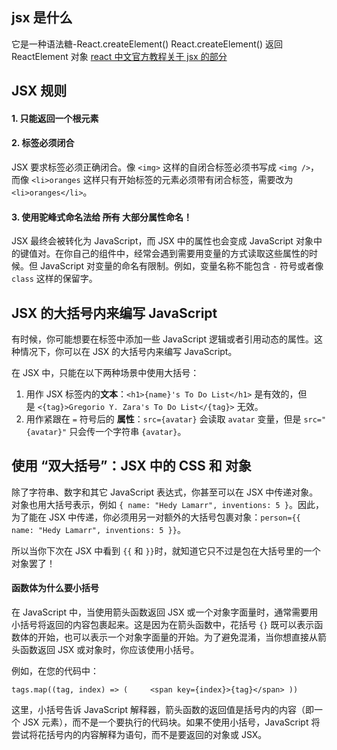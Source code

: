 ## jsx 是什么
它是一种语法糖-React.createElement() 
React.createElement() 返回 ReactElement 对象 
[react 中文官方教程关于 jsx 的部分](https://zh-hans.react.dev/learn/writing-markup-with-jsx)
## JSX 规则 [](https://zh-hans.react.dev/learn/writing-markup-with-jsx#the-rules-of-jsx "Link for JSX 规则")

#### 1. 只能返回一个根元素 [](https://zh-hans.react.dev/learn/writing-markup-with-jsx#1-return-a-single-root-element "Link for 1. 只能返回一个根元素")
#### 2. 标签必须闭合 [](https://zh-hans.react.dev/learn/writing-markup-with-jsx#2-close-all-the-tags "Link for 2. 标签必须闭合")

JSX 要求标签必须正确闭合。像 `<img>` 这样的自闭合标签必须书写成 `<img />`，而像 `<li>oranges` 这样只有开始标签的元素必须带有闭合标签，需要改为 `<li>oranges</li>`。
#### 3. 使用驼峰式命名法给 ~~所有~~ 大部分属性命名！ [](https://zh-hans.react.dev/learn/writing-markup-with-jsx#3-camelcase-salls-most-of-the-things "Link for this heading")

JSX 最终会被转化为 JavaScript，而 JSX 中的属性也会变成 JavaScript 对象中的键值对。在你自己的组件中，经常会遇到需要用变量的方式读取这些属性的时候。但 JavaScript 对变量的命名有限制。例如，变量名称不能包含 `-` 符号或者像 `class` 这样的保留字。

## JSX 的大括号内来编写 JavaScript
有时候，你可能想要在标签中添加一些 JavaScript 逻辑或者引用动态的属性。这种情况下，你可以在 JSX 的大括号内来编写 JavaScript。

在 JSX 中，只能在以下两种场景中使用大括号：

1. 用作 JSX 标签内的**文本**：`<h1>{name}'s To Do List</h1>` 是有效的，但是 `<{tag}>Gregorio Y. Zara's To Do List</{tag}>` 无效。
2. 用作紧跟在 `=` 符号后的 **属性**：`src={avatar}` 会读取 `avatar` 变量，但是 `src="{avatar}"` 只会传一个字符串 `{avatar}`。

## 使用 “双大括号”：JSX 中的 CSS 和 对象 [](https://zh-hans.react.dev/learn/javascript-in-jsx-with-curly-braces#using-double-curlies-css-and-other-objects-in-jsx "Link for 使用 “双大括号”：JSX 中的 CSS 和 对象")

除了字符串、数字和其它 JavaScript 表达式，你甚至可以在 JSX 中传递对象。对象也用大括号表示，例如 `{ name: "Hedy Lamarr", inventions: 5 }`。因此，为了能在 JSX 中传递，你必须用另一对额外的大括号包裹对象：`person={{ name: "Hedy Lamarr", inventions: 5 }}`。


所以当你下次在 JSX 中看到 `{{` 和 `}}`时，就知道它只不过是包在大括号里的一个对象罢了！

#### 函数体为什么要小括号



在 JavaScript 中，当使用箭头函数返回 JSX 或一个对象字面量时，通常需要用小括号将返回的内容包裹起来。这是因为在箭头函数中，花括号 `{}` 既可以表示函数体的开始，也可以表示一个对象字面量的开始。为了避免混淆，当你想直接从箭头函数返回 JSX 或对象时，你应该使用小括号。

例如，在您的代码中：



`tags.map((tag, index) => (     <span key={index}>{tag}</span> ))`

这里，小括号告诉 JavaScript 解释器，箭头函数的返回值是括号内的内容（即一个 JSX 元素），而不是一个要执行的代码块。如果不使用小括号，JavaScript 将尝试将花括号内的内容解释为语句，而不是要返回的对象或 JSX。